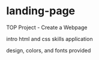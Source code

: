 # landing-page

TOP Project - Create a Webpage 

intro html and css skills application

design, colors, and fonts provided

